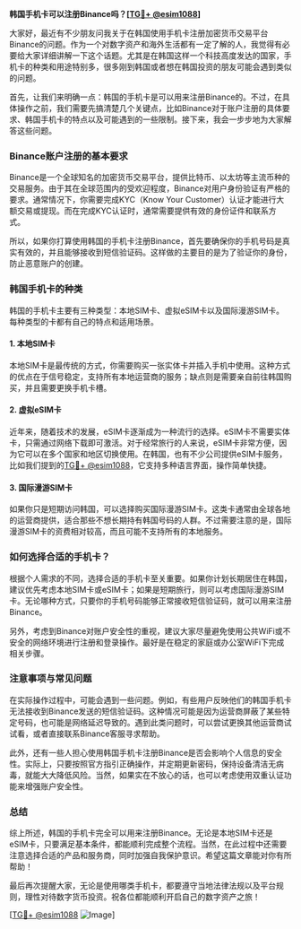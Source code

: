 **韩国手机卡可以注册Binance吗？[[TG💪+ @esim1088](https://t.me/s/esim1088)]**

大家好，最近有不少朋友问我关于在韩国使用手机卡注册加密货币交易平台Binance的问题。作为一个对数字资产和海外生活都有一定了解的人，我觉得有必要给大家详细讲解一下这个话题。尤其是在韩国这样一个科技高度发达的国家，手机卡的种类和用途特别多，很多刚到韩国或者想在韩国投资的朋友可能会遇到类似的问题。

首先，让我们来明确一点：韩国的手机卡是可以用来注册Binance的。不过，在具体操作之前，我们需要先搞清楚几个关键点，比如Binance对于账户注册的具体要求、韩国手机卡的特点以及可能遇到的一些限制。接下来，我会一步步地为大家解答这些问题。

### Binance账户注册的基本要求

Binance是一个全球知名的加密货币交易平台，提供比特币、以太坊等主流币种的交易服务。由于其在全球范围内的受欢迎程度，Binance对用户身份验证有严格的要求。通常情况下，你需要完成KYC（Know Your Customer）认证才能进行大额交易或提现。而在完成KYC认证时，通常需要提供有效的身份证件和联系方式。

所以，如果你打算使用韩国的手机卡注册Binance，首先要确保你的手机号码是真实有效的，并且能够接收到短信验证码。这样做的主要目的是为了验证你的身份，防止恶意账户的创建。

### 韩国手机卡的种类

韩国的手机卡主要有三种类型：本地SIM卡、虚拟eSIM卡以及国际漫游SIM卡。每种类型的卡都有自己的特点和适用场景。

#### 1. 本地SIM卡
本地SIM卡是最传统的方式，你需要购买一张实体卡并插入手机中使用。这种方式的优点在于信号稳定，支持所有本地运营商的服务；缺点则是需要亲自前往韩国购买，并且需要更换手机卡槽。

#### 2. 虚拟eSIM卡
近年来，随着技术的发展，eSIM卡逐渐成为一种流行的选择。eSIM卡不需要实体卡，只需通过网络下载即可激活。对于经常旅行的人来说，eSIM卡非常方便，因为它可以在多个国家和地区切换使用。在韩国，也有不少公司提供eSIM卡服务，比如我们提到的[TG💪+ @esim1088](https://t.me/s/esim1088)，它支持多种语言界面，操作简单快捷。

#### 3. 国际漫游SIM卡
如果你只是短期访问韩国，可以选择购买国际漫游SIM卡。这类卡通常由全球各地的运营商提供，适合那些不想长期持有韩国号码的人群。不过需要注意的是，国际漫游SIM卡的资费相对较高，而且可能不支持所有的本地服务。

### 如何选择合适的手机卡？

根据个人需求的不同，选择合适的手机卡至关重要。如果你计划长期居住在韩国，建议优先考虑本地SIM卡或eSIM卡；如果是短期旅行，则可以考虑国际漫游SIM卡。无论哪种方式，只要你的手机号码能够正常接收短信验证码，就可以用来注册Binance。

另外，考虑到Binance对账户安全性的重视，建议大家尽量避免使用公共WiFi或不安全的网络环境进行注册和登录操作。最好是在稳定的家庭或办公室WiFi下完成相关步骤。

### 注意事项与常见问题

在实际操作过程中，可能会遇到一些问题。例如，有些用户反映他们的韩国手机卡无法接收到Binance发送的短信验证码。这种情况可能是因为运营商屏蔽了某些特定号码，也可能是网络延迟导致的。遇到此类问题时，可以尝试更换其他运营商试试看，或者直接联系Binance客服寻求帮助。

此外，还有一些人担心使用韩国手机卡注册Binance是否会影响个人信息的安全性。实际上，只要按照官方指引正确操作，并定期更新密码，保持设备清洁无病毒，就能大大降低风险。当然，如果实在不放心的话，也可以考虑使用双重认证功能来增强账户安全性。

### 总结

综上所述，韩国的手机卡完全可以用来注册Binance。无论是本地SIM卡还是eSIM卡，只要满足基本条件，都能顺利完成整个流程。当然，在此过程中还需要注意选择合适的产品和服务商，同时加强自我保护意识。希望这篇文章能对你有所帮助！

最后再次提醒大家，无论是使用哪类手机卡，都要遵守当地法律法规以及平台规则，理性对待数字货币投资。祝各位都能顺利开启自己的数字资产之旅！

[[TG💪+ @esim1088](https://t.me/s/esim1088) ![Image](https://i.postimg.cc/4NQfJmqS/Snipaste-2025-05-13-00-14-12.png)]